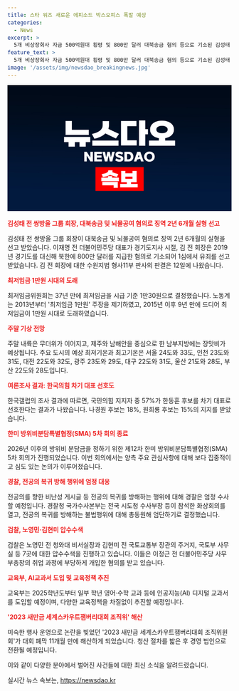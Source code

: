 ```yaml
---
title: 스타 워즈 새로운 에피소드 박스오피스 폭발 예상
categories:
  - News
excerpt: >
  5개 비상장회사 자금 500억원대 횡령 및 800만 달러 대북송금 혐의 등으로 기소된 김성태 쌍방울 그룹 전 회장이 실형 선고를 받았다. 최저임금 1만원 시대가 도래했지만, 노사 충돌이 격화될 전망이다. 주말 내륙에는 무더위가 지속되고, 제주와 남해안에서는 장맛비가 내릴 전망이다. 한국갤럽 조사에 따르면 국민의힘 차기 대표 선호도는 한동훈 후보가 57%로 선두를 달렸다. 국방대학교에서 진행된 한미 방위비분담특별협정 5차 회의가 종료될 예정이다. 경찰은 전공의 복귀를 방해하는 행위에 대해 엄정 대응을 약속했다. 이정근 전 사무부총장 취업 청탁 의혹을 수사하기 위해 노영민 전 청와대 비서실장과 김현미 전 국토교통부 장관의 주거지와 사무실을 압수수색했다. AI 디지털 교과서가 내년부터 영어, 수학, 정보 교과에 도입될 예정이며, 새만금 세계스카우트잼버리대회 조직위원회가 해산했다.
feature_text: >
  5개 비상장회사 자금 500억원대 횡령 및 800만 달러 대북송금 혐의 등으로 기소된 김성태 쌍방울 그룹 전 회장이 실형 선고를 받았다. 최저임금 1만원 시대가 도래했지만, 노사 충돌이 격화될 전망이다. 주말 내륙에는 무더위가 지속되고, 제주와 남해안에서는 장맛비가 내릴 전망이다. 한국갤럽 조사에 따르면 국민의힘 차기 대표 선호도는 한동훈 후보가 57%로 선두를 달렸다. 국방대학교에서 진행된 한미 방위비분담특별협정 5차 회의가 종료될 예정이다. 경찰은 전공의 복귀를 방해하는 행위에 대해 엄정 대응을 약속했다. 이정근 전 사무부총장 취업 청탁 의혹을 수사하기 위해 노영민 전 청와대 비서실장과 김현미 전 국토교통부 장관의 주거지와 사무실을 압수수색했다. AI 디지털 교과서가 내년부터 영어, 수학, 정보 교과에 도입될 예정이며, 새만금 세계스카우트잼버리대회 조직위원회가 해산했다.
image: '/assets/img/newsdao_breakingnews.jpg'
---
```


<p><img src="/assets/img/newsdao_breakingnews.jpg" alt="implanttips 속보" /></p>

<p><b><span style="color: #ee2323;">김성태 전 쌍방울 그룹 회장, 대북송금 및 뇌물공여 혐의로 징역 2년 6개월 실형 선고</span></b></p>

<p>김성태 전 쌍방울 그룹 회장이 대북송금 및 뇌물공여 혐의로 징역 2년 6개월의 실형을 선고 받았습니다. 이재명 전 더불어민주당 대표가 경기도지사 시절, 김 전 회장은 2019년 경기도를 대신해 북한에 800만 달러를 지급한 혐의로 기소되어 1심에서 유죄를 선고받았습니다. 김 전 회장에 대한 수원지법 형사11부 판사의 판결은 12일에 나왔습니다.</p>

<p><b><span style="color: #ee2323;">최저임금 1만원 시대의 도래</span></b></p>

<p>최저임금위원회는 37년 만에 최저임금을 시급 기준 1만30원으로 결정했습니다. 노동계는 2013년부터 '최저임금 1만원' 주장을 제기하였고, 2015년 이후 9년 만에 드디어 최저임금이 1만원 시대로 도래하였습니다.</p>

<p><b><span style="color: #ee2323;">주말 기상 전망</span></b></p>

<p>주말 내륙은 무더위가 이어지고, 제주와 남해안을 중심으로 한 남부지방에는 장맛비가 예상됩니다. 주요 도시의 예상 최저기온과 최고기온은 서울 24도와 33도, 인천 23도와 31도, 대전 22도와 32도, 광주 23도와 29도, 대구 22도와 31도, 울산 21도와 28도, 부산 22도와 28도입니다.</p>

<p><b><span style="color: #ee2323;">여론조사 결과: 한국의힘 차기 대표 선호도</span></b></p>

<p>한국갤럽의 조사 결과에 따르면, 국민의힘 지지자 중 57%가 한동훈 후보를 차기 대표로 선호한다는 결과가 나왔습니다. 나경원 후보는 18%, 원희룡 후보는 15%의 지지를 받았습니다.</p>

<p><b><span style="color: #ee2323;">한미 방위비분담특별협정(SMA) 5차 회의 종료</span></b></p>

<p>2026년 이후의 방위비 분담금을 정하기 위한 제12차 한미 방위비분담특별협정(SMA) 5차 회의가 진행되었습니다. 이번 회의에서는 양측 주요 관심사항에 대해 보다 집중적이고 심도 있는 논의가 이루어졌습니다.</p>

<p><b><span style="color: #ee2323;">경찰, 전공의 복귀 방해 행위에 엄정 대응</span></b></p>

<p>전공의를 향한 비난성 게시글 등 전공의 복귀를 방해하는 행위에 대해 경찰은 엄정 수사할 예정입니다. 경찰청 국가수사본부는 전국 시도청 수사부장 등이 참석한 화상회의를 열고, 전공의 복귀를 방해하는 불법행위에 대해 총동원해 엄단하기로 결정했습니다.</p>

<p><b><span style="color: #ee2323;">검찰, 노영민·김현미 압수수색</span></b></p>

<p>검찰은 노영민 전 청와대 비서실장과 김현미 전 국토교통부 장관의 주거지, 국토부 사무실 등 7곳에 대한 압수수색을 진행하고 있습니다. 이들은 이정근 전 더불어민주당 사무부총장의 취업 과정에 부당하게 개입한 혐의를 받고 있습니다.</p>

<p><b><span style="color: #ee2323;">교육부, AI교과서 도입 및 교육정책 추진</span></b></p>

<p>교육부는 2025학년도부터 일부 학년 영어·수학 교과 등에 인공지능(AI) 디지털 교과서를 도입할 예정이며, 다양한 교육정책을 차질없이 추진할 예정입니다.</p>

<p><b><span style="color: #ee2323;">'2023 새만금 세계스카우트잼버리대회 조직위' 해산</span></b></p>

<p>미숙한 행사 운영으로 논란을 빚었던 '2023 새만금 세계스카우트잼버리대회 조직위원회'가 대회 폐막 11개월 만에 해산하게 되었습니다. 청산 절차를 밟은 후 경영 법인으로 전환될 예정입니다.</p>

<p>이와 같이 다양한 분야에서 벌어진 사건들에 대한 최신 소식을 알려드렸습니다.</p>
실시간 뉴스 속보는, <a href="https://newsdao.kr" rel="dofollow">https://newsdao.kr</a>


